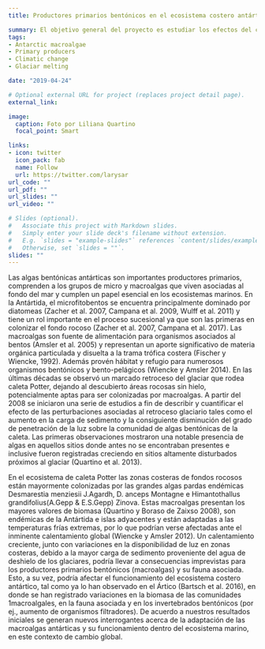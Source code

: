 ```yaml
---
title: Productores primarios bentónicos en el ecosistema costero antártico - consecuencias del cambio climático (PICT)

summary: El objetivo general del proyecto es estudiar los efectos del cambio climático sobre algas bentónicas Antárticas.
tags:
- Antarctic macroalgae
- Primary producers
- Climatic change
- Glaciar melting

date: "2019-04-24"

# Optional external URL for project (replaces project detail page).
external_link: 

image:
  caption: Foto por Liliana Quartino
  focal_point: Smart

links:
- icon: twitter
  icon_pack: fab
  name: Follow
  url: https://twitter.com/larysar
url_code: ""
url_pdf: ""
url_slides: ""
url_video: ""

# Slides (optional).
#   Associate this project with Markdown slides.
#   Simply enter your slide deck's filename without extension.
#   E.g. `slides = "example-slides"` references `content/slides/example-slides.md`.
#   Otherwise, set `slides = ""`.
slides: ""
---
```


Las algas bentónicas antárticas son importantes productores primarios, comprenden a los grupos de micro y
macroalgas que viven asociadas al fondo del mar y cumplen un papel esencial en los ecosistemas marinos. En la
Antártida, el microfitobentos se encuentra principalmente dominado por diatomeas (Zacher et al. 2007,
Campana et al. 2009, Wulff et al. 2011) y tiene un rol importante en el proceso sucesional ya que son las
primeras en colonizar el fondo rocoso (Zacher et al. 2007, Campana et al. 2017). Las macroalgas son fuente de
alimentación para organismos asociados al bentos (Amsler et al. 2005) y representan un aporte significativo de
materia orgánica particulada y disuelta a la trama trófica costera (Fischer y Wiencke, 1992). Además provén
hábitat y refugio para numerosos organismos bentónicos y bento-pelágicos (Wiencke y Amsler 2014).
En las últimas décadas se observó un marcado retroceso del glaciar que rodea caleta Potter, dejando al
descubierto áreas rocosas sin hielo, potencialmente aptas para ser colonizadas por macroalgas. A partir del
2008 se iniciaron una serie de estudios a fin de describir y cuantificar el efecto de las perturbaciones asociadas
al retroceso glaciario tales como el aumento en la carga de sedimento y la consiguiente disminución del grado
de penetración de la luz sobre la comunidad de algas bentónicas de la caleta. Las primeras observaciones
mostraron una notable presencia de algas en aquellos sitios donde antes no se encontraban presentes e
inclusive fueron registradas creciendo en sitios altamente disturbados próximos al glaciar (Quartino et al.
2013).

En el ecosistema de caleta Potter las zonas costeras de fondos rocosos están mayormente colonizadas por
las grandes algas pardas endémicas Desmarestia menziesii J.Agardh, D. anceps Montagne e Himantothallus
grandifolius(A.Gepp & E.S.Gepp) Zinova. Estas macroalgas presentan los mayores valores de biomasa (Quartino
y Boraso de Zaixso 2008), son endémicas de la Antártida e islas adyacentes y están adaptadas a las
temperaturas frías extremas, por lo que podrían verse afectadas ante el inminente calentamiento global
(Wiencke y Amsler 2012). Un calentamiento creciente, junto con variaciones en la disponibilidad de luz en
zonas costeras, debido a la mayor carga de sedimento proveniente del agua de deshielo de los glaciares, podría
llevar a consecuencias imprevistas para los productores primarios bentónicos (macroalgas) y su fauna asociada.
Esto, a su vez, podría afectar el funcionamiento del ecosistema costero antártico, tal como ya lo han observado
en el Ártico (Bartsch et al. 2016), en donde se han registrado variaciones en la biomasa de las comunidades
1macroalgales, en la fauna asociada y en los invertebrados bentónicos (por ej., aumento de organismos
filtradores). De acuerdo a nuestros resultados iniciales se generan nuevos interrogantes acerca de la
adaptación de las macroalgas antárticas y su funcionamiento dentro del ecosistema marino, en este contexto
de cambio global.
